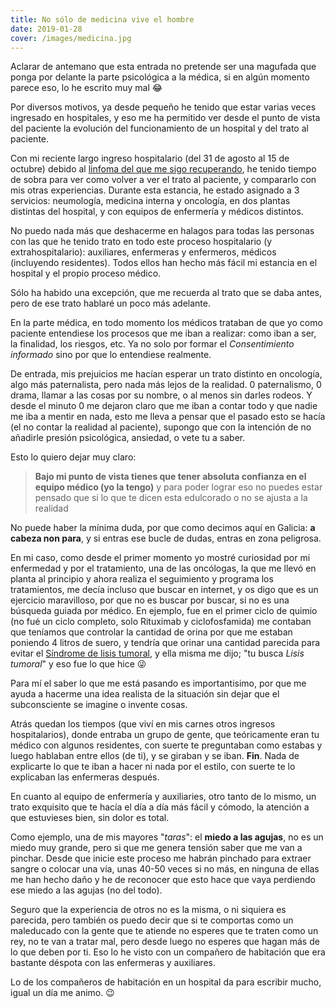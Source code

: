 ```yaml
---
title: No sólo de medicina vive el hombre 
date: 2019-01-28
cover: /images/medicina.jpg
---
```


Aclarar de antemano que esta entrada no pretende ser una magufada que ponga por delante la parte psicológica a la médica, si en algún momento parece eso, lo he escrito muy mal :joy:

Por diversos motivos, ya desde pequeño he tenido que estar varias veces ingresado en hospitales, y eso me ha permitido ver desde el punto de vista del paciente la evolución del funcionamiento de un hospital y del trato al paciente.

Con mi reciente largo ingreso hospitalario (del 31 de agosto al 15 de octubre) debido al [linfoma del que me sigo recuperando](/2018/12/08/Cosas-que-he-aprendido-de-un-cancer/), he tenido tiempo de sobra para ver como volver a ver el trato al paciente, y compararlo con mis otras experiencias. Durante esta estancia, he estado asignado a 3 servicios: neumología, medicina interna y oncología, en dos plantas distintas del hospital, y con equipos de enfermería y médicos distintos. 

No puedo nada más que deshacerme en halagos para todas las personas con las que he tenido trato en todo este proceso hospitalario (y extrahospitalario): auxiliares, enfermeras y enfermeros, médicos (incluyendo residentes). Todos ellos han hecho más fácil mi estancia en el hospital y el propio proceso médico.

Sólo ha habido una excepción, que me recuerda al trato que se daba antes, pero de ese trato hablaré un poco más adelante.

En la parte médica, en todo momento los médicos trataban de que yo como paciente entendiese los procesos que me iban a realizar: como iban a ser, la finalidad, los riesgos, etc. Ya no solo por formar el *Consentimiento informado* sino por que lo entendiese realmente.

De entrada, mis prejuicios me hacían esperar un trato distinto en oncología, algo más paternalista, pero nada más lejos de la realidad. 0 paternalismo, 0 drama, llamar a las cosas por su nombre, o al menos sin darles rodeos. Y desde el minuto 0 me dejaron claro que me iban a contar todo y que nadie me iba a mentir en nada, esto me lleva a pensar que el pasado esto se hacía (el no contar la realidad al paciente), supongo que con la intención de no añadirle presión psicológica, ansiedad, o vete tu a saber.

Esto lo quiero dejar muy claro: 
> **Bajo mi punto de vista tienes que tener absoluta confianza en el equipo médico (yo la tengo)** y para poder lograr eso no puedes estar pensado que si lo que te dicen esta edulcorado o no se ajusta a la realidad  

No puede haber la mínima duda, por que como decimos aquí en Galicia: **a cabeza non para**, y si entras ese bucle de dudas, entras en zona peligrosa.

En mi caso, como desde el primer momento yo mostré curiosidad por mi enfermedad y por el tratamiento, una de las oncólogas, la que me llevó en planta al principio y ahora realiza el seguimiento y programa los tratamientos, me decía incluso que buscar en internet, y os digo que es un ejercicio maravilloso, por que no es buscar por buscar, si no es una búsqueda guiada por médico. En ejemplo, fue en el primer ciclo de quimio (no fué un ciclo completo, solo Rituximab y ciclofosfamida) me contaban que teníamos que controlar la cantidad de orina por que me estaban poniendo 4 litros de suero, y tendría que orinar una cantidad parecida para evitar el [Síndrome de lisis tumoral](https://es.wikipedia.org/wiki/S%C3%ADndrome_de_lisis_tumoral), y ella misma me dijo; "tu busca *Lisis tumoral*" y eso fue lo que hice :stuck_out_tongue_winking_eye:

Para mí el saber lo que me está pasando es importantisimo, por que me ayuda a hacerme una idea realista de la situación sin dejar que el subconsciente se imagine o invente cosas.

Atrás quedan los tiempos (que viví en mis carnes otros ingresos hospitalarios), donde entraba un grupo de gente, que teóricamente eran tu médico con algunos residentes, con suerte te preguntaban como estabas y luego hablaban entre ellos (de ti), y se giraban y se iban. **Fin**. Nada de explicarte lo que te iban a hacer ni nada por el estilo, con suerte te lo explicaban las enfermeras después.

En cuanto al equipo de enfermería y auxiliaries, otro tanto de lo mismo, un trato exquisito que te hacía el día a día más fácil y cómodo, la atención a que estuvieses bien, sin dolor es total.

Como ejemplo, una de mis mayores "*taras*": el **miedo a las agujas**, no es un miedo muy grande, pero si que me genera tensión saber que me van a pinchar. Desde que inicie este proceso me habrán pinchado para extraer sangre o colocar una vía, unas 40-50 veces si no más, en ninguna de ellas me han hecho daño y he de reconocer que esto hace que vaya perdiendo ese miedo a las agujas (no del todo).

Seguro que la experiencia de otros no es la misma, o ni siquiera es parecida, pero también os puedo decir que si te comportas como un maleducado con la gente que te atiende no esperes que te traten como un rey, no te van a tratar mal, pero desde luego no esperes que hagan más de lo que deben por ti. Eso lo he visto con un compañero de habitación que era bastante déspota con las enfermeras y auxiliares.

Lo de los compañeros de habitación en un hospital da para escribir mucho, igual un día me animo. :wink:



 

